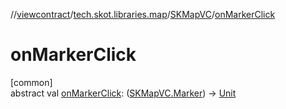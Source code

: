 //[viewcontract](../../../index.md)/[tech.skot.libraries.map](../index.md)/[SKMapVC](index.md)/[onMarkerClick](on-marker-click.md)

# onMarkerClick

[common]\
abstract val [onMarkerClick](on-marker-click.md): ([SKMapVC.Marker](-marker/index.md)) -&gt; [Unit](https://kotlinlang.org/api/latest/jvm/stdlib/kotlin/-unit/index.html)
